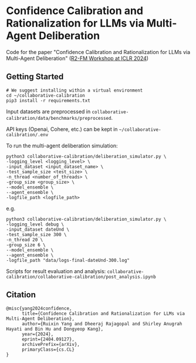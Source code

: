 # Confidence Calibration and Rationalization for LLMs via Multi-Agent Deliberation

Code for the paper "Confidence Calibration and Rationalization for LLMs via Multi-Agent Deliberation" ([R2-FM Workshop at ICLR 2024](https://openreview.net/group?id=ICLR.cc/2024/Workshop/R2-FM))

## Getting Started

```
# We suggest installing within a virtual environment
cd ~/collaborative-calibration
pip3 install -r requirements.txt
```

Input datasets are preprocessed in `collaborative-calibration/data/benchmarks/preprocessed`.

API keys (Openai, Cohere, etc.) can be kept in `~/collaborative-calibration/.env`

To run the multi-agent deliberation simulation:

```
python3 collaborative-calibration/deliberation_simulator.py \
-logging_level <logging_level> \
-input_dataset <input_dataset_name> \
-test_sample_size <test_size> \
-n_thread <number_of_threads> \
-group_size <group_size> \
--model_ensemble \
--agent_ensemble \
-logfile_path <logfile_path>
```
e.g.
```
python3 collaborative-calibration/deliberation_simulator.py \
-logging_level debug \
-input_dataset dateUnd \
-test_sample_size 300 \
-n_thread 20 \
-group_size 6 \
--model_ensemble \
--agent_ensemble \
-logfile_path "data/logs-final-dateUnd-300.log"
```

Scripts for result evaluation and analysis: `collaborative-calibration/collaborative-calibration/post_analysis.ipynb`

## Citation

```
@misc{yang2024confidence,
      title={Confidence Calibration and Rationalization for LLMs via Multi-Agent Deliberation}, 
      author={Ruixin Yang and Dheeraj Rajagopal and Shirley Anugrah Hayati and Bin Hu and Dongyeop Kang},
      year={2024},
      eprint={2404.09127},
      archivePrefix={arXiv},
      primaryClass={cs.CL}
}
```